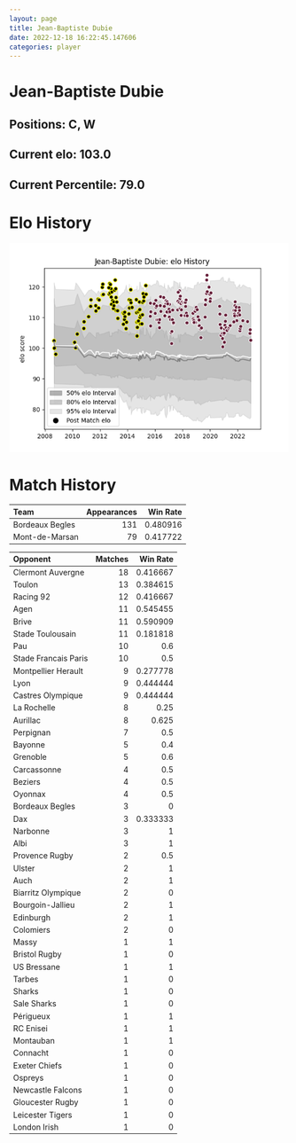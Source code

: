 ```yaml
---  
layout: page  
title: Jean-Baptiste Dubie  
date: 2022-12-18 16:22:45.147606  
categories: player  
---
```

# Jean-Baptiste Dubie

## Positions: C, W

## Current elo: 103.0

## Current Percentile: 79.0

# Elo History


![elo history](history_Jean-BaptisteDubie.png)
# Match History


| Team            |   Appearances |   Win Rate |
|:----------------|--------------:|-----------:|
| Bordeaux Begles |           131 |   0.480916 |
| Mont-de-Marsan  |            79 |   0.417722 |

| Opponent             |   Matches |   Win Rate |
|:---------------------|----------:|-----------:|
| Clermont Auvergne    |        18 |   0.416667 |
| Toulon               |        13 |   0.384615 |
| Racing 92            |        12 |   0.416667 |
| Agen                 |        11 |   0.545455 |
| Brive                |        11 |   0.590909 |
| Stade Toulousain     |        11 |   0.181818 |
| Pau                  |        10 |   0.6      |
| Stade Francais Paris |        10 |   0.5      |
| Montpellier Herault  |         9 |   0.277778 |
| Lyon                 |         9 |   0.444444 |
| Castres Olympique    |         9 |   0.444444 |
| La Rochelle          |         8 |   0.25     |
| Aurillac             |         8 |   0.625    |
| Perpignan            |         7 |   0.5      |
| Bayonne              |         5 |   0.4      |
| Grenoble             |         5 |   0.6      |
| Carcassonne          |         4 |   0.5      |
| Beziers              |         4 |   0.5      |
| Oyonnax              |         4 |   0.5      |
| Bordeaux Begles      |         3 |   0        |
| Dax                  |         3 |   0.333333 |
| Narbonne             |         3 |   1        |
| Albi                 |         3 |   1        |
| Provence Rugby       |         2 |   0.5      |
| Ulster               |         2 |   1        |
| Auch                 |         2 |   1        |
| Biarritz Olympique   |         2 |   0        |
| Bourgoin-Jallieu     |         2 |   1        |
| Edinburgh            |         2 |   1        |
| Colomiers            |         2 |   0        |
| Massy                |         1 |   1        |
| Bristol Rugby        |         1 |   0        |
| US Bressane          |         1 |   1        |
| Tarbes               |         1 |   0        |
| Sharks               |         1 |   0        |
| Sale Sharks          |         1 |   0        |
| Périgueux            |         1 |   1        |
| RC Enisei            |         1 |   1        |
| Montauban            |         1 |   1        |
| Connacht             |         1 |   0        |
| Exeter Chiefs        |         1 |   0        |
| Ospreys              |         1 |   0        |
| Newcastle Falcons    |         1 |   0        |
| Gloucester Rugby     |         1 |   0        |
| Leicester Tigers     |         1 |   0        |
| London Irish         |         1 |   0        |